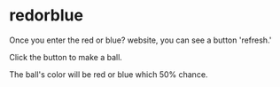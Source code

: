 # redorblue

Once you enter the red or blue? website, you can see a button 'refresh.'

Click the button to make a ball.

The ball's color will be red or blue which 50% chance.

